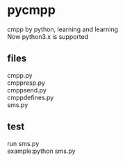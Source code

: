 pycmpp
======

cmpp by python, learning and learning   
Now python3.x is supported

files
------------
  cmpp.py   
  cmppresp.py   
  cmppsend.py   
  cmppdefines.py    
  sms.py    
  
  
test
-----------
  run sms.py    
  example:python sms.py
